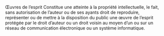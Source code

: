 Œuvres de l’esprit
Constitue une atteinte à la propriété intellectuelle, le fait, sans autorisation de l’auteur ou de ses ayants droit de reproduire, représenter ou de mettre à la disposition du public une œuvre de l’esprit protégée par le droit d’auteur ou un droit voisin au moyen d’un ou sur un réseau de communication électronique ou un système informatique.